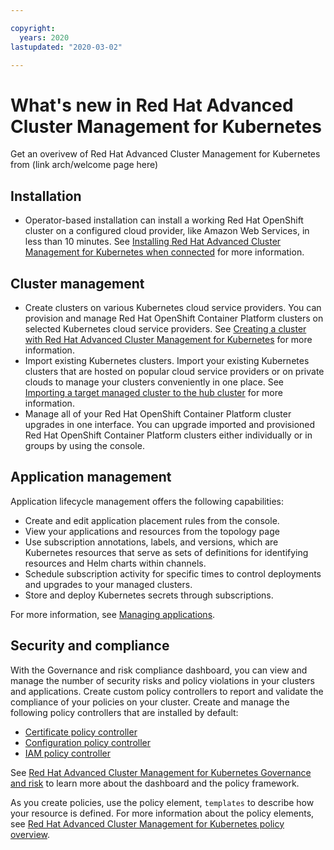 ```yaml
---

copyright:
  years: 2020
lastupdated: "2020-03-02"

---
```


# What's new in Red Hat Advanced Cluster Management for Kubernetes 

Get an overivew of Red Hat Advanced Cluster Management for Kubernetes from (link arch/welcome page here)

## Installation

- Operator-based installation can install a working Red Hat OpenShift cluster on a configured cloud provider, like Amazon Web Services, in less than 10 minutes. See [Installing Red Hat Advanced Cluster Management for Kubernetes when connected](../install/install_connected.md) for more information.  
  
## Cluster management

- Create clusters on various Kubernetes cloud service providers. You can provision and manage Red Hat OpenShift Container Platform clusters on selected Kubernetes cloud service providers. See [Creating a cluster with Red Hat Advanced Cluster Management for Kubernetes](../manage_cluster/create.md) for more information. 
- Import existing Kubernetes clusters. Import your existing Kubernetes clusters that are hosted on popular cloud service providers or on private clouds to manage your clusters conveniently in one place. See [Importing a target managed cluster to the hub cluster](../manage_cluster/import.md) for more information.
- Manage all of your Red Hat OpenShift Container Platform cluster upgrades in one interface. You can upgrade imported and provisioned Red Hat OpenShift Container Platform clusters either individually or in groups by using the console.

## Application management

Application lifecycle management offers the following capabilities:

  - Create and edit application placement rules from the console.
  - View your applications and resources from the topology page
  - Use subscription annotations, labels, and versions, which are Kubernetes resources that serve as sets of definitions for identifying resources and Helm charts within channels.
  - Schedule subscription activity for specific times to control deployments and upgrades to your managed clusters.
  - Store and deploy Kubernetes secrets through subscriptions.

For more information, see [Managing applications](manage_applications/overview.md).

## Security and compliance

With the Governance and risk compliance dashboard, you can view and manage the number of security risks and policy violations in your clusters and applications. Create custom policy controllers to report and validate the compliance of your policies on your cluster. Create and manage the following policy controllers that are installed by default:

* [Certificate policy controller](../compliance/cert_policy_ctrl.md)
* [Configuration policy controller](../compliance/config_policy_ctrl.md)
* [IAM policy controller](../compliance/iam_policy_ctrl.md)

See [Red Hat Advanced Cluster Management for Kubernetes Governance and risk](../compliance/compliance_intro.md) to learn more about the dashboard and the policy framework.

As you create policies, use the policy element, `templates` to describe how your resource is defined. For more information about the policy elements, see [Red Hat Advanced Cluster Management for Kubernetes policy overview](../compliance/policy_overview.md). 






